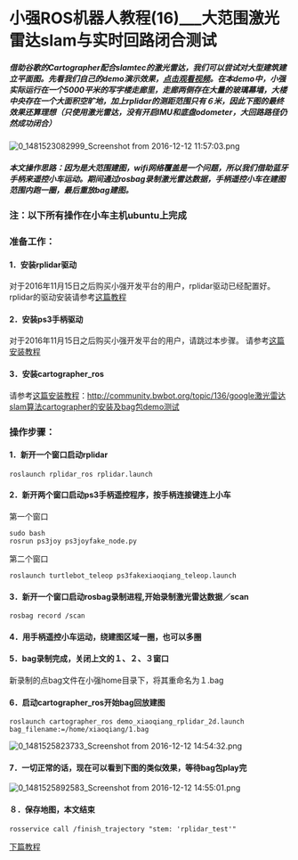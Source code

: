 # 小强ROS机器人教程(16)___大范围激光雷达slam与实时回路闭合测试<br>
##### 借助谷歌的Cartographer配合slamtec的激光雷达，我们可以尝试对大型建筑建立平面图。先看我们自己的demo演示效果，[点击观看视频](http://v.youku.com/v_show/id_XMTg2MTE5ODQzNg==.html)。在本demo中，小强实际运行在一个5000平米的写字楼走廊里，走廊两侧存在大量的玻璃幕墙，大楼中央存在一个大面积空旷地，加上rplidar的测距范围只有６米，因此下图的最终效果还算理想（只使用激光雷达，没有开启IMU和底盘odometer，大回路路径仍然成功闭合）
![0_1481523082999_Screenshot from 2016-12-12 11:57:03.png](http://community.bwbot.org/uploads/files/1481523092830-screenshot-from-2016-12-12-11-57-03-resized.png) 
##### 本文操作思路：因为是大范围建图，wifi网络覆盖是一个问题，所以我们借助蓝牙手柄来遥控小车运动。期间通过rosbag录制激光雷达数据，手柄遥控小车在建图范围内跑一圈，最后重放bag建图。
### 注：以下所有操作在小车主机ubuntu上完成
### 准备工作：
#### 1．安装rplidar驱动
对于2016年11月15日之后购买小强开发平台的用户，rplidar驱动已经配置好。
rplidar的驱动安装请参考[这篇教程](http://community.bwbot.org/topic/134/%E5%B0%8F%E5%BC%BAros%E6%9C%BA%E5%99%A8%E4%BA%BA%E6%95%99%E7%A8%8B-17-___%E5%88%A9%E7%94%A8udev%E7%BB%99%E5%B0%8F%E8%BD%A6%E5%A2%9E%E5%8A%A0%E4%B8%B2%E5%8F%A3%E8%AE%BE%E5%A4%87%E6%9A%A8rplidar%E4%BA%8C%E4%BB%A3%E6%BF%80%E5%85%89%E9%9B%B7%E8%BE%BE%E7%9A%84%E5%AE%89%E8%A3%85)
#### 2．安装ps3手柄驱动
对于2016年11月15日之后购买小强开发平台的用户，请跳过本步骤。
请参考[这篇安装教程](community.bwbot.org/topic/169/原装和国产ps3手柄ros驱动程序)
#### 3．安装cartographer_ros
请参考[这篇安装教程](http://community.bwbot.org/topic/136/google%E6%BF%80%E5%85%89%E9%9B%B7%E8%BE%BEslam%E7%AE%97%E6%B3%95cartographer%E7%9A%84%E5%AE%89%E8%A3%85%E5%8F%8Abag%E5%8C%85demo%E6%B5%8B%E8%AF%95)：http://community.bwbot.org/topic/136/google激光雷达slam算法cartographer的安装及bag包demo测试

### 操作步骤：
#### 1．新开一个窗口启动rplidar
```
roslaunch rplidar_ros rplidar.launch
```
#### 2．新开两个窗口启动ps3手柄遥控程序，按手柄连接键连上小车
第一个窗口
```
sudo bash
rosrun ps3joy ps3joyfake_node.py
```
第二个窗口
```
roslaunch turtlebot_teleop ps3fakexiaoqiang_teleop.launch
```
#### 3．新开一个窗口启动rosbag录制进程,开始录制激光雷达数据／scan
```
rosbag record /scan
```
#### 4．用手柄遥控小车运动，绕建图区域一圈，也可以多圈
#### 5．bag录制完成，关闭上文的１、２、３窗口
新录制的点bag文件在小强home目录下，将其重命名为１.bag
#### 6．启动cartographer_ros开始bag回放建图
```
roslaunch cartographer_ros demo_xiaoqiang_rplidar_2d.launch bag_filename:=/home/xiaoqiang/1.bag
```
![0_1481525823733_Screenshot from 2016-12-12 14:54:32.png](http://community.bwbot.org/uploads/files/1481525828613-screenshot-from-2016-12-12-14-54-32-resized.png) 
#### 7．一切正常的话，现在可以看到下图的类似效果，等待bag包play完
![0_1481525892583_Screenshot from 2016-12-12 14:55:01.png](http://community.bwbot.org/uploads/files/1481525901302-screenshot-from-2016-12-12-14-55-01-resized.png) 
#### ８．保存地图，本文结束
```
rosservice call /finish_trajectory "stem: 'rplidar_test'"
```

[下篇教程](http://community.bwbot.org/topic/60/%E5%B0%8F%E5%BC%BAros%E6%9C%BA%E5%99%A8%E4%BA%BA%E6%95%99%E7%A8%8B-17-___%E5%88%A9%E7%94%A8orb_slam2%E5%BB%BA%E7%AB%8B%E7%8E%AF%E5%A2%83%E4%B8%89%E7%BB%B4%E6%A8%A1%E5%9E%8B)
